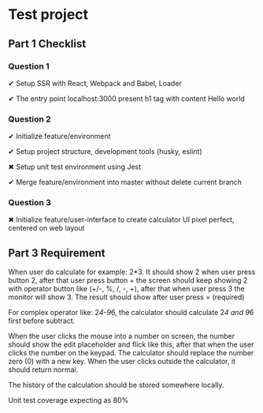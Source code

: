 # Test project

## Part 1 Checklist

### Question 1

✔ Setup SSR with React, Webpack and Babel, Loader

✔ The entry point localhost:3000 present h1 tag with content Hello world

### Question 2

✔ Initialize feature/environment

✔ Setup project structure, development tools (husky, eslint)

✖ Setup unit test environment using Jest

✔ Merge feature/environment into master without delete current branch

### Question 3

✖ Initialize feature/user-interface to create calculator UI pixel perfect, centered on web layout

## Part 3 Requirement

When user do calculate for example: 2\*3. It should show 2 when user press button 2, after that user press button + the screen should keep showing 2 with operator button like (+/-, %, /, -, +), after that when user press 3 the monitor will show 3. The result should show after user press = (required)

For complex operator like: 2*4-9*6, the calculator should calculate 2*4 and 9*6 first before subtract.

When the user clicks the mouse into a number on screen, the number should show the edit placeholder and flick like this, after that when the user clicks the number on the keypad. The calculator should replace the number zero (0) with a new key. When the user clicks outside the calculator, it should return normal.

The history of the calculation should be stored somewhere locally.

Unit test coverage expecting as 80%
